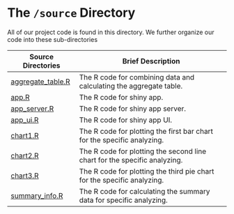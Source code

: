# The `/source` Directory

All of our project code is found in this directory.  We further organize our code into 
these sub-directories

|Source Directories | Brief Description|
|---------------| -----------------|
|[aggregate_table.R](./aggregate_table.R) | The R code for combining data and calculating the aggregate table. 
|[app.R](./app.R) | The R code for shiny app. 
|[app_server.R](./app_server.R) | The R code for shiny app server. 
|[app_ui.R](./app_ui.R) | The R code for shiny app UI. 
|[chart1.R](./chart1.R) | The R code for plotting the first bar chart for the specific analyzing.
|[chart2.R](./chart2.R) | The R code for plotting the second line chart for the specific analyzing.
|[chart3.R](./chart3.R) | The R code for plotting the third pie chart for the specific analyzing.
|[summary_info.R](./summary_info.R) | The R code for calculating the summary data for specific analyzing.


